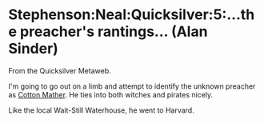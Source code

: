 
# Stephenson:Neal:Quicksilver:5:...the preacher's rantings... (Alan Sinder)

From the Quicksilver Metaweb.

I'm going to go out on a limb and attempt to identify the unknown preacher as [Cotton Mather](/cotton-mather). He ties into both witches and pirates nicely.

Like the local Wait-Still Waterhouse, he went to Harvard.

